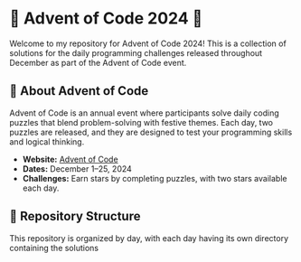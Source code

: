 # 🎄 Advent of Code 2024 🎄

Welcome to my repository for Advent of Code 2024! This is a collection of solutions for the daily programming challenges released throughout December as part of the Advent of Code event. 

## 🌟 About Advent of Code

Advent of Code is an annual event where participants solve daily coding puzzles that blend problem-solving with festive themes. Each day, two puzzles are released, and they are designed to test your programming skills and logical thinking.

- **Website:** [Advent of Code](https://adventofcode.com/)
- **Dates:** December 1–25, 2024
- **Challenges:** Earn stars by completing puzzles, with two stars available each day.

## 📂 Repository Structure

This repository is organized by day, with each day having its own directory containing the solutions
